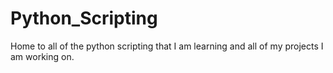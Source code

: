 # Python_Scripting
Home to all of the python scripting that I am learning and all of my projects I am working on.
